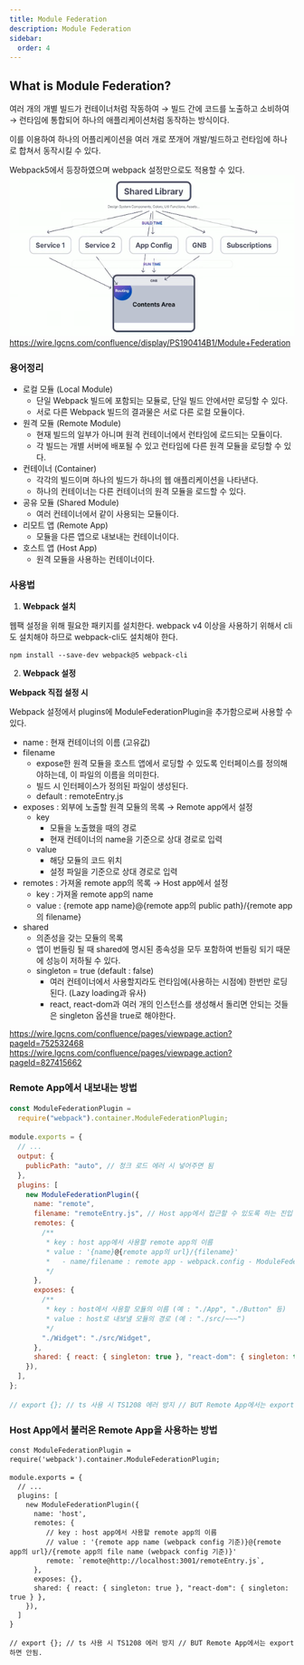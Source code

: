 ```yaml
---
title: Module Federation
description: Module Federation
sidebar:
  order: 4
---
```


## What is Module Federation?

여러 개의 개별 빌드가 컨테이너처럼 작동하여 → 빌드 간에 코드를 노출하고 소비하여 → 런타임에 통합되어 하나의 애플리케이션처럼 동작하는 방식이다.

이를 이용하여 하나의 어플리케이션을 여러 개로 쪼개어 개발/빌드하고 런타임에 하나로 합쳐서 동작시킬 수 있다.

Webpack5에서 등장하였으며 webpack 설정만으로도 적용할 수 있다.
![Module Federation](../../../assets/module-federation.png)
https://wire.lgcns.com/confluence/display/PS190414B1/Module+Federation

### 용어정리

- 로컬 모듈 (Local Module)
  - 단일 Webpack 빌드에 포함되는 모듈로, 단일 빌드 안에서만 로딩할 수 있다.
  - 서로 다른 Webpack 빌드의 결과물은 서로 다른 로컬 모듈이다.
- 원격 모듈 (Remote Module)
  - 현재 빌드의 일부가 아니며 원격 컨테이너에서 런타임에 로드되는 모듈이다.
  - 각 빌드는 개별 서버에 배포될 수 있고 런타임에 다른 원격 모듈을 로딩할 수 있다.
- 컨테이너 (Container)
  - 각각의 빌드이며 하나의 빌드가 하나의 웹 애플리케이션을 나타낸다.
  - 하나의 컨테이너는 다른 컨테이너의 원격 모듈을 로드할 수 있다.
- 공유 모듈 (Shared Module)
  - 여러 컨테이너에서 같이 사용되는 모듈이다.
- 리모트 앱 (Remote App)
  - 모듈을 다른 앱으로 내보내는 컨테이너이다.
- 호스트 앱 (Host App)
  - 원격 모듈을 사용하는 컨테이너이다.

### 사용법

1. **Webpack 설치**

웹팩 설정을 위해 필요한 패키지를 설치한다.
webpack v4 이상을 사용하기 위해서 cli도 설치해야 하므로 webpack-cli도 설치해야 한다.

```
npm install --save-dev webpack@5 webpack-cli
```

2. **Webpack 설정**

**Webpack 직접 설정 시**

Webpack 설정에서 plugins에 ModuleFederationPlugin을 추가함으로써 사용할 수 있다.

- name : 현재 컨테이너의 이름 (고유값)
- filename
  - expose한 원격 모듈을 호스트 앱에서 로딩할 수 있도록 인터페이스를 정의해야하는데, 이 파일의 이름을 의미한다.
  - 빌드 시 인터페이스가 정의된 파일이 생성된다.
  - default : remoteEntry.js
- exposes : 외부에 노출할 원격 모듈의 목록 → Remote app에서 설정
  - key
    - 모듈을 노출했을 때의 경로
    - 현재 컨테이너의 name을 기준으로 상대 경로로 입력
  - value
    - 해당 모듈의 코드 위치
    - 설정 파일을 기준으로 상대 경로로 입력
- remotes : 가져올 remote app의 목록 → Host app에서 설정
  - key : 가져올 remote app의 name
  - value : {remote app name}@{remote app의 public path}/{remote app의 filename}
- shared
  - 의존성을 갖는 모듈의 목록
  - 앱이 번들링 될 때 shared에 명시된 종속성을 모두 포함하여 번들링 되기 때문에 성능이 저하될 수 있다.
  - singleton = true (default : false)
    - 여러 컨테이너에서 사용할지라도 런타임에(사용하는 시점에) 한번만 로딩된다. (Lazy loading과 유사)
    - react, react-dom과 여러 개의 인스턴스를 생성해서 돌리면 안되는 것들은 singleton 옵션을 true로 해야한다.

https://wire.lgcns.com/confluence/pages/viewpage.action?pageId=752532468
https://wire.lgcns.com/confluence/pages/viewpage.action?pageId=827415662

### Remote App에서 내보내는 방법

```javascript
const ModuleFederationPlugin =
  require("webpack").container.ModuleFederationPlugin;

module.exports = {
  // ...
  output: {
    publicPath: "auto", // 청크 로드 에러 시 넣어주면 됨
  },
  plugins: [
    new ModuleFederationPlugin({
      name: "remote",
      filename: "remoteEntry.js", // Host app에서 접근할 수 있도록 하는 진입 경로
      remotes: {
        /**
         * key : host app에서 사용할 remote app의 이름
         * value : '{name}@{remote app의 url}/{filename}'
         *   - name/filename : remote app - webpack.config - ModuleFederationPlugin에서의 값
         */
      },
      exposes: {
        /**
         * key : host에서 사용할 모듈의 이름 (예 : "./App", "./Button" 등)
         * value : host로 내보낼 모듈의 경로 (예 : "./src/~~~")
         */
        "./Widget": "./src/Widget",
      },
      shared: { react: { singleton: true }, "react-dom": { singleton: true } },
    }),
  ],
};

// export {}; // ts 사용 시 TS1208 에러 방지 // BUT Remote App에서는 export 하면 안됨.
```

### Host App에서 불러온 Remote App을 사용하는 방법

```
const ModuleFederationPlugin = require('webpack').container.ModuleFederationPlugin;

module.exports = {
  // ...
  plugins: [
    new ModuleFederationPlugin({
      name: 'host',
      remotes: {
         // key : host app에서 사용할 remote app의 이름
         // value : '{remote app name (webpack config 기준)}@{remote app의 url}/{remote app의 file name (webpack config 기준)}'
         remote: `remote@http://localhost:3001/remoteEntry.js`,
      },
      exposes: {},
      shared: { react: { singleton: true }, "react-dom": { singleton: true } },
    }),
  ]
}

// export {}; // ts 사용 시 TS1208 에러 방지 // BUT Remote App에서는 export 하면 안됨.
```
